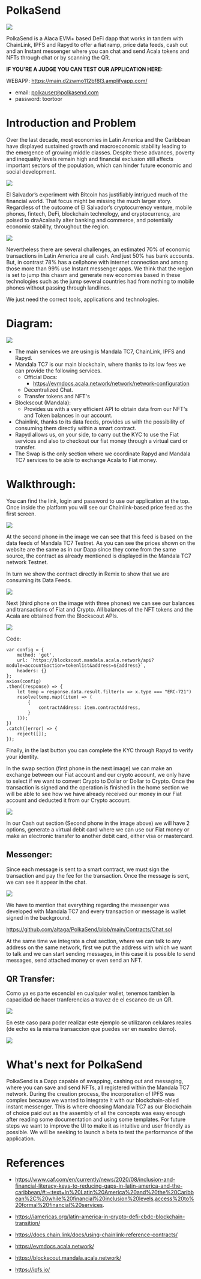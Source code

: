 # PolkaSend

<img src="https://i.ibb.co/Y7tf4xH/logo-Polka.png">

PolkaSend is a Alaca EVM+ based DeFi dapp that works in tandem with ChainLink, IPFS and Rapyd to offer a fiat ramp, price data feeds, cash out and an Instant messenger where you can chat and send Acala tokens and NFTs through chat or by scanning the QR.

**IF YOU'RE A JUDGE YOU CAN TEST OUR APPLICATION HERE:**

WEBAPP: https://main.d2zwmo112bf8l3.amplifyapp.com/

- email: polkauser@polkasend.com 
- password: toortoor

# Introduction and Problem

Over the last decade, most economies in Latin America and the Caribbean have displayed sustained growth and macroeconomic stability leading to the emergence of growing middle classes. Despite these advances, poverty and inequality levels remain high and financial exclusion still affects important sectors of the population, which can hinder future economic and social development.

<img src="https://i.ibb.co/SQkXJsw/image.png">

El Salvador’s experiment with Bitcoin has justifiably intrigued much of the financial world. That focus might be missing the much larger story. Regardless of the outcome of El Salvador’s cryptocurrency venture, mobile phones, fintech, DeFi, blockchain technology, and cryptocurrency, are poised to draAcalaally alter banking and commerce, and potentially economic stability, throughout the region.

<img src="https://i.ibb.co/PDvN6MY/image.png">

Nevertheless there are several challenges, an estimated 70% of economic transactions in Latin America are all cash. And just 50% has bank accounts. But, in contrast 78% has a cellphone with internet connection and among those more than 99% use Instant messenger apps. We think that the region is set to jump this chasm and generate new economies based in these technologies such as the jump several countries had from nothing to mobile phones without passing through landlines.

We just need the correct tools, applications and technologies.

# Diagram:

<img src="https://i.ibb.co/k4LGNXs/Scheme-drawio.png">

- The main services we are using is Mandala TC7, ChainLink, IPFS and Rapyd.
- Mandala TC7 is our main blockchain, where thanks to its low fees we can provide the following services.
  - Official Docs: 
    - https://evmdocs.acala.network/network/network-configuration
  - Decentralized Chat.
  - Transfer tokens and NFT's
- Blockscout (Mandala):
  - Provides us with a very efficient API to obtain data from our NFT's and Token balances in our account.
- Chainlink, thanks to its data feeds, provides us with the possibility of consuming them directly within a smart contract.
- Rapyd allows us, on your side, to carry out the KYC to use the Fiat services and also to checkout our fiat money through a virtual card or transfer.
- The Swap is the only section where we coordinate Rapyd and Mandala TC7 services to be able to exchange Acala to Fiat money.

# Walkthrough:

You can find the link, login and password to use our application at the top. Once inside the platform you will see our Chainlink-based price feed as the first screen.

<img src="https://i.ibb.co/10VVMS0/main2.png">

At the second phone in the image we can see that this feed is based on the data feeds of Mandala TC7 Testnet. As you can see the prices shown on the website are the same as in our Dapp since they come from the same source, the contract as already mentioned is displayed in the Mandala TC7 network Testnet.

In turn we show the contract directly in Remix to show that we are consuming its Data Feeds.

<img src="https://i.ibb.co/jzzLqd6/chainlink.png">

Next (third phone on the image with three phones) we can see our balances and transactions of Fiat and Crypto. All balances of the NFT tokens and the Acala are obtained from the Blockscout APIs.

<img src="https://i.ibb.co/7bVzpV8/image.png">

Code:

    var config = {
        method: 'get',
        url: `https://blockscout.mandala.acala.network/api?module=account&action=tokenlist&address=${address}`,
        headers: {}
    };
    axios(config)
    .then((response) => {
        let temp = response.data.result.filter(x => x.type === "ERC-721")
        resolve(temp.map((item) => (
            {
                contractAddress: item.contractAddress,
            }
        )));
    })
    .catch((error) => {
        reject([]);
    });

Finally, in the last button you can complete the KYC through Rapyd to verify your identity.

In the swap section (first phone in the next image) we can make an exchange between our Fiat account and our crypto account, we only have to select if we want to convert Crypto to Dollar or Dollar to Crypto. Once the transaction is signed and the operation is finished in the home section we will be able to see how we have already received our money in our Fiat account and deducted it from our Crypto account.

<img src="https://i.ibb.co/NtL3ycj/main4.png">

In our Cash out section (Second phone in the image above) we will have 2 options, generate a virtual debit card where we can use our Fiat money or make an electronic transfer to another debit card, either visa or mastercard.

## Messenger:

Since each message is sent to a smart contract, we must sign the transaction and pay the fee for the transaction. Once the message is sent, we can see it appear in the chat.

<img src="https://i.ibb.co/1f4L7gM/main5.png">

We have to mention that everything regarding the messenger was developed with Mandala TC7 and every transaction or message is wallet signed in the background.

https://github.com/altaga/PolkaSend/blob/main/Contracts/Chat.sol

At the same time we integrate a chat section, where we can talk to any address on the same network, first we put the address with which we want to talk and we can start sending messages, in this case it is possible to send messages, send attached money or even send an NFT.

## QR Transfer:

Como ya es parte escencial en cualquier wallet, tenemos tambien la capacidad de hacer tranferencias a travez de el escaneo de un QR.

<img src="https://i.ibb.co/BsMWK9N/New-Project-4.png">

En este caso para poder realizar este ejemplo se utilizaron celulares reales (de echo es la misma transaccion que puedes ver en nuestro demo).

<img src="https://i.ibb.co/MCtJvTQ/New-Project-5.png">

# What's next for PolkaSend

PolkaSend is a Dapp capable of swapping, cashing out and messaging, where you can save and send NFTs, all registered within the Mandala TC7 network. During the creation process, the incorporation of IPFS was complex because we wanted to integrate it with our blockchain-abled instant messenger. This is where choosing Mandala TC7 as our Blockchain of choice paid out as the assembly of all the concepts was easy enough after reading some documentation and using some templates. For future steps we want to improve the UI to make it as intuitive and user friendly as possible. We will be seeking to launch a beta to test the performance of the application.

# References

- https://www.caf.com/en/currently/news/2020/08/inclusion-and-financial-literacy-keys-to-reducing-gaps-in-latin-america-and-the-caribbean/#:~:text=In%20Latin%20America%20and%20the%20Caribbean%2C%20while%20financial%20inclusion%20levels,access%20to%20formal%20financial%20services.

- https://iamericas.org/latin-america-in-crypto-defi-cbdc-blockchain-transition/

- https://docs.chain.link/docs/using-chainlink-reference-contracts/

- https://evmdocs.acala.network/

- https://blockscout.mandala.acala.network/

- https://ipfs.io/